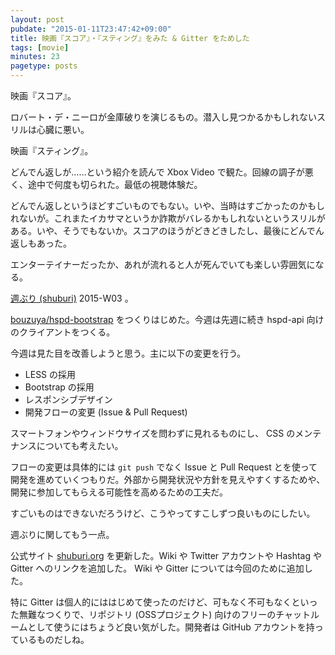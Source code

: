 ```yaml
---
layout: post
pubdate: "2015-01-11T23:47:42+09:00"
title: 映画『スコア』・『スティング』をみた & Gitter をためした
tags: [movie]
minutes: 23
pagetype: posts
---
```

映画『スコア』。

ロバート・デ・ニーロが金庫破りを演じるもの。潜入し見つかるかもしれないスリルは心臓に悪い。

映画『スティング』。

どんでん返しが……という紹介を読んで Xbox Video で観た。回線の調子が悪く、途中で何度も切られた。最低の視聴体験だ。

どんでん返しというほどすごいものでもない。いや、当時はすごかったのかもしれないが。これまたイカサマというか詐欺がバレるかもしれないというスリルがある。いや、そうでもないか。スコアのほうがどきどきしたし、最後にどんでん返しもあった。

エンターテイナーだったか、あれが流れると人が死んでいても楽しい雰囲気になる。

[週ぶり (shuburi)][shuburi] 2015-W03 。

[bouzuya/hspd-bootstrap][] をつくりはじめた。今週は先週に続き hspd-api 向けのクライアントをつくる。

今週は見た目を改善しようと思う。主に以下の変更を行う。

- LESS の採用
- Bootstrap の採用
- レスポンシブデザイン
- 開発フローの変更 (Issue & Pull Request)

スマートフォンやウィンドウサイズを問わずに見れるものにし、 CSS のメンテナンスについても考えたい。

フローの変更は具体的には `git push` でなく Issue と Pull Request とを使って開発を進めていくつもりだ。外部から開発状況や方針を見えやすくするためや、開発に参加してもらえる可能性を高めるための工夫だ。

すごいものはできないだろうけど、こうやってすこしずつ良いものにしたい。

週ぶりに関してもう一点。

公式サイト [shuburi.org][shuburi] を更新した。Wiki や Twitter アカウントや Hashtag や Gitter へのリンクを追加した。 Wiki や Gitter については今回のために追加した。

特に Gitter は個人的にははじめて使ったのだけど、可もなく不可もなくといった無難なつくりで、リポジトリ (OSSプロジェクト) 向けのフリーのチャットルームとして使うにはちょうど良い気がした。開発者は GitHub アカウントを持っているものだしね。

[shuburi]: http://shuburi.org
[bouzuya/shuburi-report]: https://github.com/bouzuya/shuburi-report
[bouzuya/hspd-bootstrap]: https://github.com/bouzuya/hspd-bootstrap
[bouzuya/hspd-api]: https://github.com/bouzuya/hspd-api
